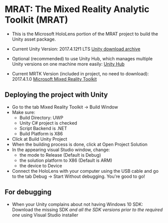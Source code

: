 # MRAT: The Mixed Reality Analytic Toolkit (MRAT)

- This is the Microsoft HoloLens portion of the MRAT project to build the Unity asset package.

- Current Unity Version: 2017.4.12f1 LTS [Unity download archive](https://unity3d.com/unity/qa/lts-releases)

- Optional (recommended) to use Unity Hub, which manages multiple Unity versions on one machine more easily: [Unity Hub](https://public-cdn.cloud.unity3d.com/hub/prod/UnityHubSetup.exe)

- Current MRTK Version (included in project, no need to download): 2017.4.1.0 [Microsoft Mixed Reality Toolkit](https://github.com/Microsoft/MixedRealityToolkit-Unity)

## Deploying the project with Unity

- Go to the tab Mixed Reality Toolkit -> Build Window
- Make sure:
    - Build Directory: UWP
    - Unity C# project is checked
    - Script Backend is .NET
    - Build Platform is X86
- Click at Build Unity Project
- When the building process is done, click at Open Project Solution
- In the appearing visual Studio window, change:
  - the mode to Release (Default is Debug)
  - the solution platform to X86 (Default is ARM)
  - the device to Device
- Connect the HoloLens with your computer using the USB cable and go to the tab Debug -> Start Without debugging. You're good to go!

## For debugging

- When your Unity complains about not having Windows 10 SDK:
Download the missing SDK *and all the SDK versions prior to the required one* using Visual Studio installer
